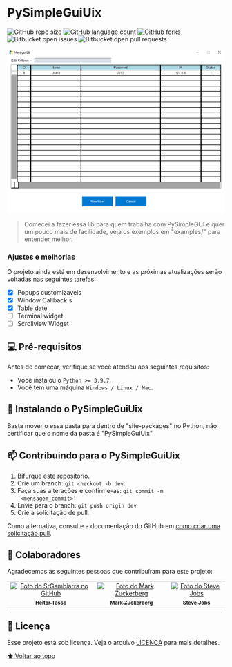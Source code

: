 # PySimpleGuiUix

<!---Esses são exemplos. Veja https://shields.io para outras pessoas ou para personalizar este conjunto de escudos. Você pode querer incluir dependências, status do projeto e informações de licença aqui--->

![GitHub repo size](https://img.shields.io/github/repo-size/Heitor-Tasso/PySimpleGuiUix?style=for-the-badge)
![GitHub language count](https://img.shields.io/github/languages/count/Heitor-Tasso/PySimpleGuiUix?style=for-the-badge)
![GitHub forks](https://img.shields.io/github/forks/Heitor-Tasso/PySimpleGuiUix?style=for-the-badge)
![Bitbucket open issues](https://img.shields.io/bitbucket/issues/Heitor-Tasso/PySimpleGuiUix?style=for-the-badge)
![Bitbucket open pull requests](https://img.shields.io/bitbucket/pr-raw/Heitor-Tasso/PySimpleGuiUix?style=for-the-badge)

<img src="examples/exemplo-image1.png" alt="exemplo imagem1">

> Comecei a fazer essa lib para quem trabalha com PySimpleGUI e quer um pouco mais
> de facilidade, veja os exemplos em "examples/" para entender melhor.

### Ajustes e melhorias

O projeto ainda está em desenvolvimento e as próximas atualizações serão voltadas nas seguintes tarefas:

- [x] Popups customizaveis
- [x] Window Callback's
- [x] Table date
- [ ] Terminal widget
- [ ] Scrollview Widget

## 💻 Pré-requisitos

Antes de começar, verifique se você atendeu aos seguintes requisitos:
<!---Estes são apenas requisitos de exemplo. Adicionar, duplicar ou remover conforme necessário--->
* Você instalou o `Python >= 3.9.7`.
* Você tem uma máquina `Windows / Linux / Mac`.

## 🚀 Instalando o PySimpleGuiUix

Basta mover o essa pasta para dentro de "site-packages" no Python,
não certificar que o nome da pasta é "PySimpleGuiUix"


## 📫 Contribuindo para o PySimpleGuiUix
<!---Se o seu README for longo ou se você tiver algum processo ou etapas específicas que deseja que os contribuidores sigam, considere a criação de um arquivo CONTRIBUTING.md separado--->

1. Bifurque este repositório.
2. Crie um branch: `git checkout -b dev`.
3. Faça suas alterações e confirme-as: `git commit -m '<mensagem_commit>'`
4. Envie para o branch: `git push origin dev`
5. Crie a solicitação de pull.

Como alternativa, consulte a documentação do GitHub em [como criar uma solicitação pull](https://help.github.com/en/github/collaborating-with-issues-and-pull-requests/creating-a-pull-request).

## 🤝 Colaboradores

Agradecemos às seguintes pessoas que contribuíram para este projeto:

<table>
  <tr>
    <td align="center">
      <a href="#">
        <img src="https://avatars.githubusercontent.com/u/87236158?v=4" width="100px;" alt="Foto do SrGambiarra no GitHub"/><br>
        <sub>
          <b>Heitor Tasso</b>
        </sub>
      </a>
    </td>
    <td align="center">
      <a href="#">
        <img src="https://s2.glbimg.com/FUcw2usZfSTL6yCCGj3L3v3SpJ8=/smart/e.glbimg.com/og/ed/f/original/2019/04/25/zuckerberg_podcast.jpg" width="100px;" alt="Foto do Mark Zuckerberg"/><br>
        <sub>
          <b>Mark Zuckerberg</b>
        </sub>
      </a>
    </td>
    <td align="center">
      <a href="#">
        <img src="https://miro.medium.com/max/360/0*1SkS3mSorArvY9kS.jpg" width="100px;" alt="Foto do Steve Jobs"/><br>
        <sub>
          <b>Steve Jobs</b>
        </sub>
      </a>
    </td>
  </tr>
</table>


## 📝 Licença

Esse projeto está sob licença. Veja o arquivo [LICENÇA](LICENSE.md) para mais detalhes.

[⬆ Voltar ao topo](#PySimpleGuiUix)<br>
